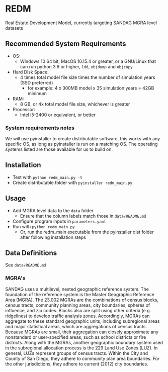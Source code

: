 # REDM
Real Estate Development Model, currently targeting SANDAG MGRA level datasets 

## Recommended System Requirements 
* OS:
   * Windows 10 64 bit, MacOS 10.15.4 or greater, or a GNU/Linux that can run python 3.6 or higher, `ldd`, `objdump` and `objcopy`
* Hard Disk Space:
   * 4 times total model file size times the number of simulation years (SSD preferred)
     * for example: 4 x 300MB model x 35 simulation years = 42GB minimum
* RAM:
   * 8 GB, or 4x total model file size, whichever is greater
* Processor:
   * Intel i5-2400 or equivalent, or better
### System requirements notes
We will use pyinstaller to create distributable software, this works with any specific OS, as long as pyinstaller is run on a matching OS. The operating systems listed are those available for us to build on.

## Installation
* Test with `python redm_main.py -t`
* Create distributable folder with `pyinstaller redm_main.py`

## Usage
* Add MGRA level data to the `data` folder
   * Ensure that the column labels match those in `data/README.md`
* Configure program inputs in `parameters.yaml`
* Run with `python redm_main.py`
  * Or, run the redm_main executable from the pyinstaller dist folder after following installation steps

## Data Definitions
See `data/README.md`
### MGRA's 
SANDAG uses a multilevel, nested geographic reference system. The foundation of the reference system is the Master Geographic Reference Area (MGRA). The 23,002 MGRAs are the combinations of census blocks, census tracts, community planning areas, city boundaries, spheres of influence, and zip codes. Blocks also are split using other criteria (e.g. ridgelines) to develop traffic analysis zones. Accordingly, MGRAs can aggregate to these standard geographic units, including subregional areas and major statistical areas, which are aggregations of census tracts. Because MGRAs are small, their aggregation can closely approximate any nonstandard or user-specified areas, such as school districts or fire districts. Along with the MGRAs, another geographic boundary system used in the subregional allocation process is the 229 Land Use Zones (LUZ). In general, LUZs represent groups of census tracts. Within the City and County of San Diego, they adhere to community plan area boundaries. For the other jurisdictions, they adhere to current (2012) city boundaries.
